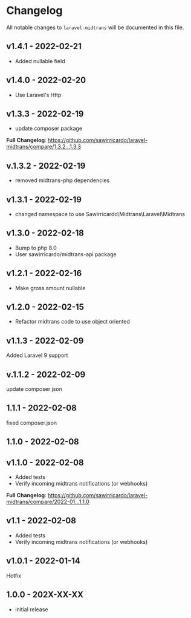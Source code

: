 # Changelog

All notable changes to `laravel-midtrans` will be documented in this file.

## v1.4.1 - 2022-02-21

- Added nullable field

## v1.4.0 - 2022-02-20

- Use Laravel's Http

## v1.3.3 - 2022-02-19

- update composer package

**Full Changelog**: https://github.com/sawirricardo/laravel-midtrans/compare/1.3.2...1.3.3

## v.1.3.2 - 2022-02-19

- removed midtrans-php dependencies

## v1.3.1 - 2022-02-19

- changed namespace to use Sawirricardo\Midtrans\Laravel\Midtrans

## v1.3.0 - 2022-02-18

- Bump to php 8.0
- User sawirricardo/midtrans-api package

## v1.2.1 - 2022-02-16

- Make gross amount nullable

## v1.2.0 - 2022-02-15

- Refactor midtrans code to use object oriented

## v1.1.3 - 2022-02-09

Added Laravel 9 support

## v.1.1.2 - 2022-02-09

update composer json

## 1.1.1 - 2022-02-08

fixed composer.json

## 1.1.0 - 2022-02-08

## v1.1.0 - 2022-02-08

- Added tests
- Verify incoming midtrans notifications (or webhooks)

**Full Changelog**: https://github.com/sawirricardo/laravel-midtrans/compare/2022-01...1.1.0

## v1.1 - 2022-02-08

- Added tests
- Verify incoming midtrans notifications (or webhooks)

## v1.0.1 - 2022-01-14

Hotfix

## 1.0.0 - 202X-XX-XX

- initial release
